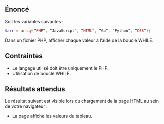 ## Énoncé

Soit les variables suivantes :

``` php
$arr = array(“PHP”, “JavaScript”, “HTML”, “Go”, “Python”, “CSS”);
```

Dans un fichier PHP, afficher chaque valeur à l’aide de la boucle WHILE.

## Contraintes

- Le langage utilisé doit être uniquement le PHP.
- Utilisation de boucle WHILE.

## Résultats attendus

Le résultat suivant est visible lors du chargement de la page HTML au sein de votre navigateur :

- La page affiche les valeurs du tableau.